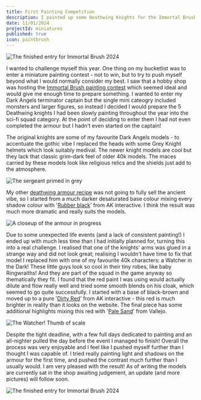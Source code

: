 ```yaml
---
title: First Painting Competition
description: I painted up some Deathwing Knights for the Immortal Brush competition.
date: 11/01/2024
projectId: miniatures
published: true
icon: paintbrush
---
```


![The finished entry for Immortal Brush 2024](miniatures/dw-knights/dw-knights-all-alpha.webp)

I wanted to challenge myself this year. One thing on my bucketlist was to enter a miniature painting contest - not to win, but to try to push myself beyond what I would normally consider my best. I saw that a hobby shop was hosting the [Immortal Brush painting contest](https://strategiesgames.ca/blogs/events/november-friday-1st-immortal-brush-2024-painting-contest) which seemed ideal and would give me enough time to prepare something. I wanted to enter my Dark Angels terminator captain but the single mini cateogry included monsters and larger figures, so instead I decided I would prepare the 5 Deathwing knights I had been slowly painting throughout the year into the sci-fi squad category. At the point of deciding to enter them I had not even completed the armour but I hadn't even started on the captain!

The original knights are some of my favourite Dark Angels models - to accentuate the gothic vibe I replaced the heads with some Grey Knight helmets which look suitably medival. The newer knight models are cool but they lack that classic grim-dark feel of older 40k models. The maces carried by these models look like religious relics and the shields just add to the atmosphere.

![The sergeant primed in grey](miniatures/dw-knights/primed-knight.webp)

My other [deathwing armour recipe](/grimdark-deathwing-armour-recipe) was not going to fully sell the ancient vibe, so I started from a much darker desaturated base colour mixing every shadow colour with '[Rubber black](https://ak-interactive.com/product/rubber-black-standard/)' from AK interactive. I think the result was much more dramatic and really suits the models.

![A closeup of the armour in progress](miniatures/dw-knights/dw-knight-armour.webp)

Due to some unexpected life events (and a lack of consistent painting!) I ended up with much less time than I had initially planned for, turning this into a real challenge. I realised that one of the knights' arms was glued in a strange way and did not look great; realising I wouldn't have time to fix that model I replaced him with one of my favourite 40k characters: a Watcher in the Dark! These little guys look so cool in their tiny robes, like baby Ringwraiths! And they are part of the squad in the game anyway so thematically they fit. I found that the red paint I was using would actually dilute and flow really well and tried some smooth blends on his cloak, which seemed to go quite successfully. I started with a base of black-brown and moved up to a pure '[Dirty Red](https://ak-interactive.com/product/dirty-red-standard/)' from AK interactive - this red is much brighter in reality than it looks on the website. The final piece has some additional highlights mixing this red with '[Pale Sand](https://www.amazon.ca/Vallejo-Model-Color-70837-Pale/dp/B0968RSDTP)' from Vallejo.

![The Watcher! Thumb of scale](miniatures/dw-knights/watcher-thumb.webp)

Despite the tight deadline, with a few full days dedicated to painting and an all-nighter pulled the day before the event I managed to finish! Overall the process was very enjoyable and I feel like I pushed myself further than I thought I was capable of. I tried really painting light and shadows on the armour for the first time, and pushed the contrast much further than I usually would. I am very pleased with the result! As of writing the models are currently sat in the shop awaiting judgement, an update (and more pictures) will follow soon.

![The finished entry for Immortal Brush 2024](miniatures/dw-knights/dw-knights-all.webp)

